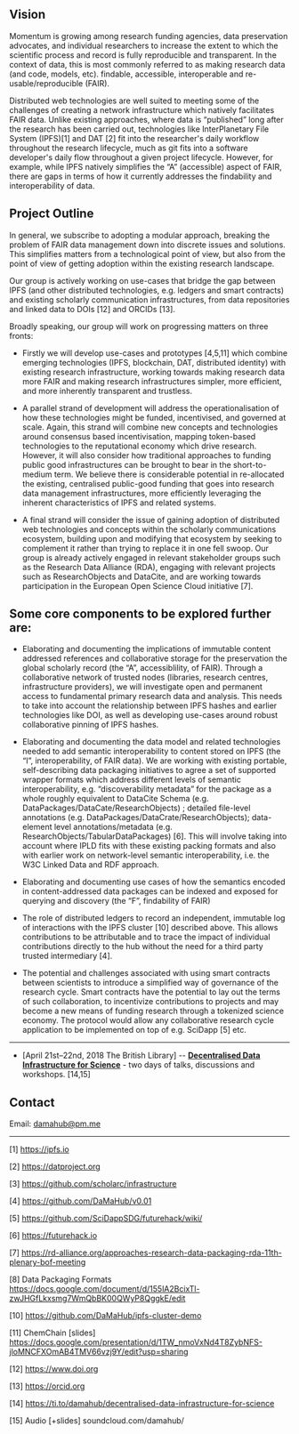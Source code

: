 ## Vision 

Momentum is growing among research funding agencies, data preservation advocates, and individual researchers to increase the extent to which the scientific process and record is fully reproducible and transparent. In the context of data, this is most commonly referred to as making research data (and code, models, etc). findable, accessible, interoperable and re-usable/reproducible (FAIR).

Distributed web technologies are well suited to meeting some of the challenges of creating a network infrastructure which natively facilitates FAIR data. Unlike existing approaches, where data is “published” long after the research has been carried out, technologies like InterPlanetary File System (IPFS)[1] and DAT [2] fit into the researcher's daily workflow throughout the research lifecycle, much as git fits into a software developer's daily flow throughout a given project lifecycle. However, for example, while IPFS natively simplifies the “A” (accessible) aspect of FAIR, there are gaps in terms of how it currently addresses the findability and interoperability of data.

## Project Outline


In general, we subscribe to adopting a modular approach, breaking the problem of FAIR data management down into discrete issues and solutions. This simplifies matters from a technological point of view, but also from the point of view of getting adoption within the existing research landscape.

Our group is actively working on use-cases that bridge the gap between IPFS (and other distributed technologies, e.g. ledgers and smart contracts) and existing scholarly communication infrastructures, from data repositories and linked data to DOIs [12] and ORCIDs [13].


Broadly speaking, our group will work on progressing matters on three fronts:


* Firstly we will develop use-cases and prototypes [4,5,11] which combine emerging technologies (IPFS, blockchain, DAT, distributed identity) with existing research infrastructure, working towards making research data more FAIR and making research infrastructures simpler, more efficient, and more inherently transparent and trustless.


* A parallel strand of development will address the operationalisation of how these technologies might be funded, incentivised, and governed at scale. Again, this strand will combine new concepts and technologies around consensus based incentivisation, mapping token-based technologies to the reputational economy which drive research. However, it will also consider how traditional approaches to funding public good infrastructures can be brought to bear in the short-to-medium term. We believe there is considerable potential in re-allocated the existing, centralised public-good funding that goes into research data management infrastructures, more efficiently leveraging the inherent characteristics of IPFS and related systems.   


* A final strand will consider the issue of gaining adoption of distributed web technologies and concepts within the scholarly communications ecosystem, building upon and modifying that ecosystem by seeking to complement it rather than trying to replace it in one fell swoop. Our group is already actively engaged in relevant stakeholder groups such as the Research Data Alliance (RDA), engaging with relevant projects such as ResearchObjects and DataCite, and are working towards participation in the European Open Science Cloud initiative [7].


## Some core components to be explored further are:


* Elaborating and documenting the implications of immutable content addressed references and collaborative storage for the preservation the global scholarly record (the “A”, accessiblility, of FAIR). Through a collaborative network of trusted nodes (libraries, research centres, infrastructure providers), we will investigate open and permanent access to fundamental primary research data and analysis. This needs to take into account the relationship between IPFS hashes and earlier technologies like DOI, as well as developing use-cases around robust collaborative pinning of IPFS hashes.

* Elaborating and documenting the data model and related technologies needed to add semantic interoperability to content stored on IPFS (the “I”, interoperability, of FAIR data).  We are working with existing portable, self-describing data packaging initiatives to agree a set of supported wrapper formats which address different levels of semantic interoperability, e.g. “discoverability metadata” for the package as a whole roughly equivalent to DataCite Schema (e.g. DataPackages/DataCate/ResearchObjects) ; detailed file-level annotations (e.g. DataPackages/DataCrate/ResearchObjects); data-element level annotations/metadata (e.g. ResearchObjects/TabularDataPackages) [6]. This will involve taking into account where IPLD fits with these existing packing formats and also with earlier work on network-level semantic interoperability, i.e. the W3C Linked Data and RDF approach.

* Elaborating and documenting use cases of how the semantics encoded in content-addressed data packages can be indexed and exposed for querying and discovery (the “F”, findability of FAIR)

* The role of distributed ledgers to record an independent, immutable log of interactions with the IPFS cluster [10] described above. This allows contributions to be attributable and to trace the impact of individual contributions directly to the hub without the need for a third party trusted intermediary [4].

* The potential and challenges associated with using smart contracts between scientists to introduce a simplified way of governance of the research cycle. Smart contracts have the potential to lay out the terms of such collaboration, to incentivize contributions to projects and may become a new means of funding research through a tokenized science economy. The protocol would allow any collaborative research cycle application to be implemented on top of e.g. SciDapp [5] etc.

---

* [April 21st–22nd, 2018  The British Library] -- [**Decentralised Data Infrastructure for Science**]( https://ti.to/damahub/decentralised-data-infrastructure-for-science) - two days of talks, discussions and workshops. [14,15] 

## Contact

Email: damahub@pm.me

--------

[1] https://ipfs.io

[2] https://datproject.org

[3] https://github.com/scholarc/infrastructure

[4] https://github.com/DaMaHub/v0.01

[5] https://github.com/SciDappSDG/futurehack/wiki/

[6] https://futurehack.io

[7] https://rd-alliance.org/approaches-research-data-packaging-rda-11th-plenary-bof-meeting

[8] Data Packaging Formats https://docs.google.com/document/d/155lA2BcixTl-zwJHGfLkxsmg7WmQbBK00QWyP8QggkE/edit

[10] https://github.com/DaMaHub/ipfs-cluster-demo

[11] ChemChain [slides] https://docs.google.com/presentation/d/1TW_nmoVxNd4T8ZybNFS-jloMNCFXOmAB4TMV66vzj9Y/edit?usp=sharing

[12] https://www.doi.org

[13] https://orcid.org

[14] https://ti.to/damahub/decentralised-data-infrastructure-for-science

[15] Audio [+slides] soundcloud.com/damahub/
